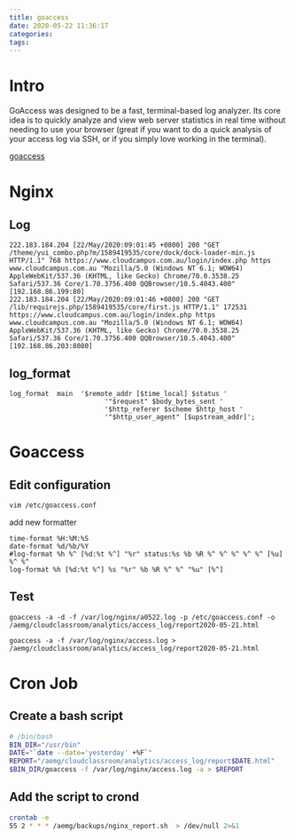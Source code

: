 ```yaml
---
title: goaccess
date: 2020-05-22 11:36:17
categories:
tags:
---
```

# Intro

GoAccess was designed to be a fast, terminal-based log analyzer. Its core idea is to quickly analyze and view web server statistics in real time without needing to use your browser (great if you want to do a quick analysis of your access log via SSH, or if you simply love working in the terminal).

[goaccess](https://goaccess.io/)
<!--more-->

# Nginx

## Log
```                        
222.183.184.204 [22/May/2020:09:01:45 +0800] 200 "GET /theme/yui_combo.php?m/1589419535/core/dock/dock-loader-min.js HTTP/1.1" 768 https://www.cloudcampus.com.au/login/index.php https www.cloudcampus.com.au "Mozilla/5.0 (Windows NT 6.1; WOW64) AppleWebKit/537.36 (KHTML, like Gecko) Chrome/70.0.3538.25 Safari/537.36 Core/1.70.3756.400 QQBrowser/10.5.4043.400" [192.168.86.199:80]
222.183.184.204 [22/May/2020:09:01:46 +0800] 200 "GET /lib/requirejs.php/1589419535/core/first.js HTTP/1.1" 172531 https://www.cloudcampus.com.au/login/index.php https www.cloudcampus.com.au "Mozilla/5.0 (Windows NT 6.1; WOW64) AppleWebKit/537.36 (KHTML, like Gecko) Chrome/70.0.3538.25 Safari/537.36 Core/1.70.3756.400 QQBrowser/10.5.4043.400" [192.168.86.203:8080]
```
## log_format
```
log_format  main  '$remote_addr [$time_local] $status '
                        '"$request" $body_bytes_sent '
                        '$http_referer $scheme $http_host '
                        '"$http_user_agent" [$upstream_addr]';
```

# Goaccess 

## Edit configuration

``` bash
vim /etc/goaccess.conf
```

add new formatter

```
time-format %H:%M:%S
date-format %d/%b/%Y
#log-format %h %^ [%d:%t %^] "%r" status:%s %b %R %^ %^ %^ %^ %^ [%u] %^ %^
log-format %h [%d:%t %^] %s "%r" %b %R %^ %^ "%u" [%^]
```

## Test
```
goaccess -a -d -f /var/log/nginx/a0522.log -p /etc/goaccess.conf -o /aemg/cloudclassroom/analytics/access_log/report2020-05-21.html

goaccess -a -f /var/log/nginx/access.log > /aemg/cloudclassroom/analytics/access_log/report2020-05-21.html
```

# Cron Job

## Create a bash script
``` bash
# /bin/bash
BIN_DIR="/usr/bin"
DATE="`date --date='yesterday' +%F`"
REPORT="/aemg/cloudclassroom/analytics/access_log/report$DATE.html"
$BIN_DIR/goaccess -f /var/log/nginx/access.log -a > $REPORT
```

## Add the script to crond
``` bash
crontab -e
55 2 * * * /aemg/backups/nginx_report.sh  > /dev/null 2>&1
```